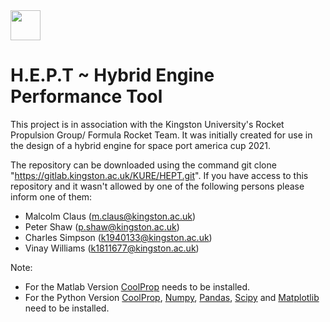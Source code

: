 <img src="https://d68b3152cf5d08c2f050-97c828cc9502c69ac5af7576c62d48d6.ssl.cf3.rackcdn.com/includes/img/site-cms/Kingston_University_London_logo_320-desktop-black.png" width="48">

# H.E.P.T ~ Hybrid Engine Performance Tool  

This project is in association with the Kingston University's Rocket Propulsion Group/ Formula Rocket Team. It was initially created for use in the design of a hybrid engine for space port america cup 2021. 

The repository can be downloaded using the command git clone "https://gitlab.kingston.ac.uk/KURE/HEPT.git". If you have access to this repository and it wasn't allowed by one of the following persons please inform one of them:

* Malcolm Claus (m.claus@kingston.ac.uk)
* Peter Shaw (p.shaw@kingston.ac.uk) 
* Charles Simpson (k1940133@kingston.ac.uk)
* Vinay Williams (k1811677@kingston.ac.uk) 

Note: 
* For the Matlab Version [CoolProp](http://www.coolprop.org) needs to be installed.
* For the Python Version [CoolProp](http://www.coolprop.org), [Numpy](https://numpy.org), [Pandas](https://pandas.pydata.org), [Scipy](https://www.scipy.org) and [Matplotlib](https://matplotlib.org) need to be installed.

